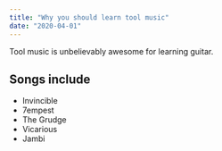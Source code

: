 ```yaml
---
title: "Why you should learn tool music"
date: "2020-04-01"
---
```


Tool music is unbelievably awesome for learning guitar.

## Songs include
* Invincible
* 7empest
* The Grudge
* Vicarious
* Jambi
